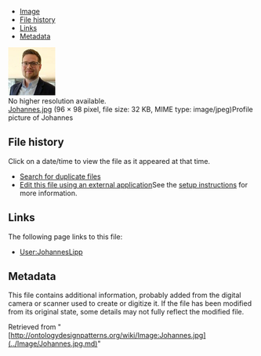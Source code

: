 * [Image](../Image/Johannes.jpg.md#file)
* [File history](../Image/Johannes.jpg.md#filehistory)
* [Links](../Image/Johannes.jpg.md#filelinks)
* [Metadata](../Image/Johannes.jpg.md#metadata)

[![Image:Johannes.jpg](../images/b/b6/Johannes.jpg)](../images/b/b6/Johannes.jpg)  
No higher resolution available.  
[Johannes.jpg](../images/b/b6/Johannes.jpg)‎ (96 × 98 pixel, file size: 32 KB, MIME type: image/jpeg)Profile picture of Johannes




## File history

Click on a date/time to view the file as it appeared at that time.



  
* [Search for duplicate files](http://ontologydesignpatterns.org/wiki/Special:FileDuplicateSearch/Johannes.jpg "Special:FileDuplicateSearch/Johannes.jpg")
* [Edit this file using an external application](http://ontologydesignpatterns.org/wiki/index.php?title=Image:Johannes.jpg&action=edit&externaledit=true&mode=file "Image:Johannes.jpg")See the [setup instructions](http://www.mediawiki.org/wiki/Manual:External_editors "http://www.mediawiki.org/wiki/Manual:External_editors") for more information.

## Links



The following page links to this file:


* [User:JohannesLipp](../User/JohannesLipp.md "User:JohannesLipp")

## Metadata


This file contains additional information, probably added from the digital camera or scanner used to create or digitize it.
If the file has been modified from its original state, some details may not fully reflect the modified file.




Retrieved from "[http://ontologydesignpatterns.org/wiki/Image:Johannes.jpg](../Image/Johannes.jpg.md)"